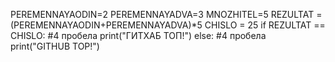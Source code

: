 PEREMENNAYAODIN=2
PEREMENNAYADVA=3
MNOZHITEL=5
REZULTAT = (PEREMENNAYAODIN+PEREMENNAYADVA)*5
CHISLO = 25
if REZULTAT == CHISLO:
#4 пробела	print("ГИТХАБ ТОП!")
else:
#4 пробела      print("GITHUB TOP!")
